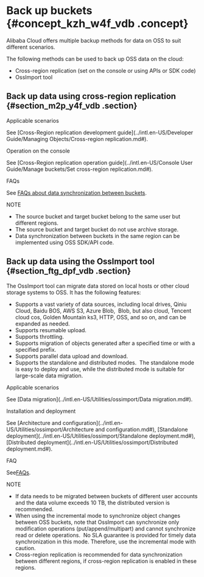 # Back up buckets {#concept_kzh_w4f_vdb .concept}

Alibaba Cloud offers multiple backup methods for data on OSS to suit different scenarios.

The following methods can be used to back up OSS data on the cloud:

-   Cross-region replication \(set on the console or using APIs or SDK code\)
-   OssImport tool

## Back up data using cross-region replication {#section_m2p_y4f_vdb .section}

Applicable scenarios

See [Cross-Region replication development guide](../intl.en-US/Developer Guide/Managing Objects/Cross-region replication.md#).

Operation on the console

See [Cross-Region replication operation guide](../intl.en-US/Console User Guide/Manage buckets/Set cross-region replication.md#).

FAQs

See [FAQs about data synchronization between buckets](https://www.alibabacloud.com/help/faq-detail/62987.htm).

NOTE

-   The source bucket and target bucket belong to the same user but different regions.
-   The source bucket and target bucket do not use archive storage.
-   Data synchronization between buckets in the same region can be implemented using OSS SDK/API code.

## Back up data using the OssImport tool {#section_ftg_dpf_vdb .section}

The OssImport tool can migrate data stored on local hosts or other cloud storage systems to OSS. It has the following features:

-   Supports a vast variety of data sources, including local drives, Qiniu Cloud, Baidu BOS, AWS S3, Azure Blob,  Blob, but also cloud, Tencent cloud cos, Golden Mountain ks3, HTTP, OSS, and so on, and can be expanded as needed.
-   Supports resumable upload.
-   Supports throttling.
-   Supports migration of objects generated after a specified time or with a specified prefix.
-   Supports parallel data upload and download.
-   Supports the standalone and distributed modes.  The standalone mode is easy to deploy and use, while the distributed mode is suitable for large-scale data migration.

Applicable scenarios

See [Data migration](../intl.en-US/Utilities/ossimport/Data migration.md#).

Installation and deployment

See [Architecture and configuration](../intl.en-US/Utilities/ossimport/Architecture and configuration.md#), [Standalone deployment](../intl.en-US/Utilities/ossimport/Standalone deployment.md#),[Distributed deployment](../intl.en-US/Utilities/ossimport/Distributed deployment.md#).

FAQ

See[FAQs](../intl.en-US/Utilities/ossimport/FAQs.md#).

NOTE

-   If data needs to be migrated between buckets of different user accounts and the data volume exceeds 10 TB, the distributed version is recommended.
-   When using the incremental mode to synchronize object changes between OSS buckets, note that OssImport can synchronize only modification operations \(put/append/multipart\) and cannot synchronize read or delete operations.  No SLA guarantee is provided for timely data synchronization in this mode. Therefore, use the incremental mode with caution.
-   Cross-region replication is recommended for data synchronization between different regions, if cross-region replication is enabled in these regions.

